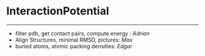 # InteractionPotential
-------

* filter pdb, get contact pairs, compute energy : *Adrian*
* Align Structures, minimal RMSD, pictures: *Max*
* buried atoms, atomic packing densities: *Edgar*
